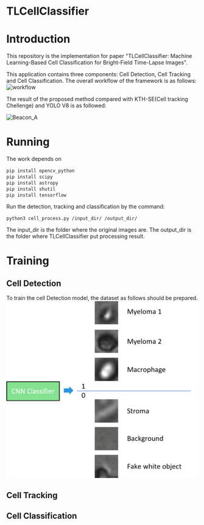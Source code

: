 # TLCellClassifier

# Introduction
This repository is the implementation for paper "TLCellClassifier: Machine Learning-Based Cell Classification for Bright-Field Time-Lapse Images".

This application contains three components: Cell Detection, Cell Tracking and Cell Classification.
The overall workflow of the framework is as follows:
![workflow](https://github.com/QibingJiang/cell_classification_ml/assets/63761274/cfb8c053-0bf1-4afb-942b-cdca2e66070e)

The result of the proposed method compared with KTH-SE\(Cell tracking Chellenge\) and YOLO V8 is as followed:

![Beacon_A](https://github.com/QibingJiang/cell_classification_ml/assets/63761274/3282ad40-496c-46cb-a4a8-7750ac17ef3e)

# Running
The work depends on 
```
pip install opencv_python
pip install scipy
pip install astropy
pip install shutil
pip install tensorflow
```
Run the detection, tracking and classification by the command:
```
python3 cell_process.py /input_dir/ /output_dir/
```
The input_dir is the folder where the original images are. The output_dir is the folder where TLCellClassifier put processing result.

# Training
## Cell Detection
To train the cell Detection model, the dataset as follows should be prepared.
![Detection Training](https://github.com/compbiolabucf/TLCellClassifier/blob/main/assets/detection.png)

## Cell Tracking
## Cell Classification
